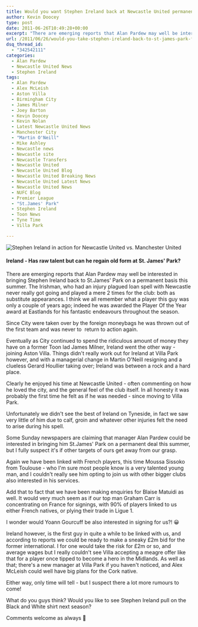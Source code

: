 ```yaml
---
title: Would you want Stephen Ireland back at Newcastle United permanently?
author: Kevin Doocey
type: post
date: 2011-06-26T10:49:28+00:00
excerpt: "There are emerging reports that Alan Pardew may well be interested in bringing Stephen Ireland back to St.James' Park on a permanent basis.."
url: /2011/06/26/would-you-take-stephen-ireland-back-to-st-james-park-for-next-season/
dsq_thread_id:
  - "342542111"
categories:
  - Alan Pardew
  - Newcastle United News
  - Stephen Ireland
tags:
  - Alan Pardew
  - Alex McLeish
  - Aston Villa
  - Birmingham City
  - James Milner
  - Joey Barton
  - Kevin Doocey
  - Kevin Nolan
  - Latest Newcastle United News
  - Manchester City
  - "Martin O'Neill"
  - Mike Ashley
  - Newcastle news
  - Newcastle site
  - Newcastle Transfers
  - Newcastle United
  - Newcastle United Blog
  - Newcastle United Breaking News
  - Newcastle United Latest News
  - Newcastle United News
  - NUFC Blog
  - Premier League
  - "St.James' Park"
  - Stephen Ireland
  - Toon News
  - Tyne Time
  - Villa Park

---
```

![Stephen Ireland in action for Newcastle United vs. Manchester United](http://www.tynetime.com/wp-content/uploads/2011/06/Stephen-Ireland.jpg "Stephen-Ireland-NUFC")

#### Ireland - Has raw talent but can he regain old form at St. James' Park?

There are emerging reports that Alan Pardew may well be interested in bringing Stephen Ireland back to St.James' Park on a permanent basis this summer. The Irishman, who had an injury plagued loan spell with Newcastle never really got going and played a mere 2 times for the club: both as substitute appearances. I think we all remember what a player this guy was only a couple of years ago;  indeed he was awarded the Player Of the Year award at Eastlands for his fantastic endeavours throughout the season.

Since City were taken over by the foreign moneybags he was thrown out of the first team and was never to  return to action again.

Eventually as City continued to spend the ridiculous amount of money they have on a former Toon lad James Milner, Ireland went the other way - joining Aston Villa. Things didn't really work out for Ireland at Villa Park however, and with a managerial change in Martin O'Neill resigning and a clueless Gerard Houllier taking over; Ireland was between a rock and a hard place.

Clearly he enjoyed his time at Newcastle United - often commenting on how he loved the city, and the general feel of the club itself. In all honesty it was probably the first time he felt as if he was needed - since moving to Villa Park.

Unfortunately we didn't see the best of Ireland on Tyneside, in fact we saw very little of him due to calf, groin and whatever other injuries felt the need to arise during his spell.

Some Sunday newspapers are claiming that manager Alan Pardew could be interested in bringing him St.James' Park on a permanent deal this summer, but I fully suspect it's if other targets of ours get away from our grasp.

Again we have been linked with French players, this time Moussa Sissoko from Toulouse - who I'm sure most people know is a very talented young man, and I couldn't really see him opting to join us with other bigger clubs also interested in his services.

Add that to fact that we have been making enquiries for Blaise Matuidi as well. It would very much seem as if our top man Graham Carr is concentrating on France for signings, with 90% of players linked to us either French natives, or plying their trade in Ligue 1.

I wonder would Yoann Gourcuff be also interested in signing for us?! 😀

Ireland however, is the first guy in quite a while to be linked with us, and according to reports we could be ready to make a sneaky £2m bid for the former international. I for one would take the risk for £2m or so, and average wages but I really couldn't see Villa accepting a meagre offer like that for a player once tipped to become a hero in the Midlands. As well as that; there's a new manager at Villa Park if you haven't noticed, and Alex McLeish could well have big plans for the Cork native.

Either way, only time will tell - but I suspect there a lot more rumours to come!

What do you guys think? Would you like to see Stephen Ireland pull on the Black and White shirt next season?

Comments welcome as always 🙂
